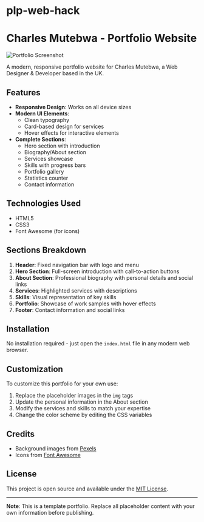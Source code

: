 # plp-web-hack
# Charles Mutebwa - Portfolio Website

![Portfolio Screenshot](IMG_7193.jpeg)

A modern, responsive portfolio website for Charles Mutebwa, a Web Designer & Developer based in the UK.

## Features

- **Responsive Design**: Works on all device sizes
- **Modern UI Elements**:
  - Clean typography
  - Card-based design for services
  - Hover effects for interactive elements
- **Complete Sections**:
  - Hero section with introduction
  - Biography/About section
  - Services showcase
  - Skills with progress bars
  - Portfolio gallery
  - Statistics counter
  - Contact information

## Technologies Used

- HTML5
- CSS3
- Font Awesome (for icons)

## Sections Breakdown

1. **Header**: Fixed navigation bar with logo and menu
2. **Hero Section**: Full-screen introduction with call-to-action buttons
3. **About Section**: Professional biography with personal details and social links
4. **Services**: Highlighted services with descriptions
5. **Skills**: Visual representation of key skills
6. **Portfolio**: Showcase of work samples with hover effects
7. **Footer**: Contact information and social links

## Installation

No installation required - just open the `index.html` file in any modern web browser.

## Customization

To customize this portfolio for your own use:

1. Replace the placeholder images in the `img` tags
2. Update the personal information in the About section
3. Modify the services and skills to match your expertise
4. Change the color scheme by editing the CSS variables

## Credits

- Background images from [Pexels](https://www.pexels.com)
- Icons from [Font Awesome](https://fontawesome.com)

## License

This project is open source and available under the [MIT License](LICENSE).

---

**Note**: This is a template portfolio. Replace all placeholder content with your own information before publishing.
